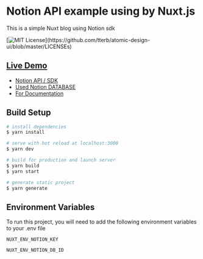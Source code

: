 
# Notion API example using by Nuxt.js

This is a simple Nuxt blog using Notion sdk

[![MIT License](https://img.shields.io/apm/l/atomic-design-ui.svg?)](https://github.com/tterb/atomic-design-ui/blob/master/LICENSEs)



## [Live Demo](https://notion-nuxt.herokuapp.com)


- [Notion API / SDK](https://github.com/makenotion/notion-sdk-js)
- [Used Notion DATABASE](https://www.notion.so/8569f704fd49488994045bead59acae3?v=fb9c3177d75541eb984521b72321be21)
- [For Documentation](https://notion-nuxt.herokuapp.com/c37bc612-ff67-4cfa-b680-a42352f4823a)


## Build Setup

```bash
# install dependencies
$ yarn install

# serve with hot reload at localhost:3000
$ yarn dev

# build for production and launch server
$ yarn build
$ yarn start

# generate static project
$ yarn generate
```
## Environment Variables

To run this project, you will need to add the following environment variables to your .env file

`NUXT_ENV_NOTION_KEY`

`NUXT_ENV_NOTION_DB_ID`

  
